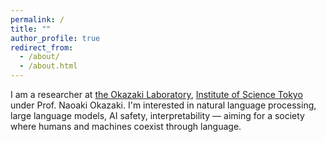```yaml
---
permalink: /
title: ""
author_profile: true
redirect_from: 
  - /about/
  - /about.html
---
```


I am a researcher at <a href="https://www.nlp.c.titech.ac.jp/index.en.html">the Okazaki Laboratory</a>, <a href="https://www.isct.ac.jp/en">Institute of Science Tokyo</a> under Prof. Naoaki Okazaki. 
I'm interested in natural language processing, large language models, AI safety, interpretability — aiming for a society where humans and machines coexist through language.
